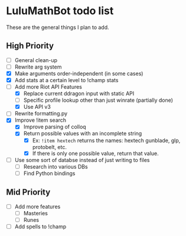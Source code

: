 # LuluMathBot todo list
These are the general things I plan to add.

## High Priority
- [ ] General clean-up
- [ ] Rewrite arg system
- [x] Make arguments order-independent (in some cases)
- [x] Add stats at a certain level to !champ stats
- [ ] Add more Riot API Features
	- [x] Replace current ddragon input with static API
	- [ ] Specific profile lookup other than just winrate (partially done)
	- [x] Use API v3
- [ ] Rewrite formatting.py
- [x] Improve !item search
	- [x] Improve parsing of colloq
	- [x] Return possible values with an incomplete string
		- [x] Ex: `!item hextech` returns the names: hextech gunblade, glp, protobelt, etc.
		- [x] If there is only one possible value, return that value.
- [ ] Use some sort of databse instead of just writing to files
	- [ ] Research into various DBs
	- [ ] Find Python bindings

## Mid Priority
- [ ] Add more features
	- [ ] Masteries
	- [ ] Runes
- [ ] Add spells to !champ
